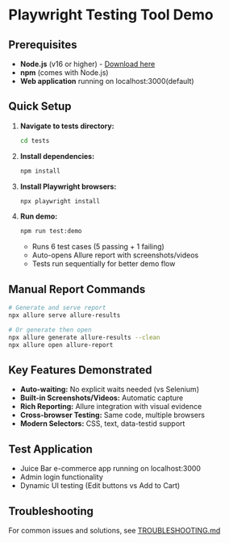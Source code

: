 # Playwright Testing Tool Demo

## Prerequisites

- **Node.js** (v16 or higher) - [Download here](https://nodejs.org/)
- **npm** (comes with Node.js)
- **Web application** running on localhost:3000(default)

## Quick Setup

1. **Navigate to tests directory:**
   ```bash
   cd tests
   ```

2. **Install dependencies:**
   ```bash
   npm install
   ```

3. **Install Playwright browsers:**
   ```bash
   npx playwright install
   ```

4. **Run demo:**
   ```bash
   npm run test:demo
   ```
   - Runs 6 test cases (5 passing + 1 failing)
   - Auto-opens Allure report with screenshots/videos
   - Tests run sequentially for better demo flow

## Manual Report Commands

```bash
# Generate and serve report
npx allure serve allure-results

# Or generate then open
npx allure generate allure-results --clean
npx allure open allure-report
```

## Key Features Demonstrated

- **Auto-waiting:** No explicit waits needed (vs Selenium)
- **Built-in Screenshots/Videos:** Automatic capture
- **Rich Reporting:** Allure integration with visual evidence
- **Cross-browser Testing:** Same code, multiple browsers
- **Modern Selectors:** CSS, text, data-testid support

## Test Application
- Juice Bar e-commerce app running on localhost:3000
- Admin login functionality
- Dynamic UI testing (Edit buttons vs Add to Cart)

## Troubleshooting

For common issues and solutions, see [TROUBLESHOOTING.md](TROUBLESHOOTING.md)